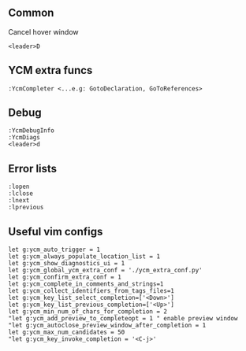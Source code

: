 ## Common
Cancel hover window
```
<leader>D
```

## YCM extra funcs
```
:YcmCompleter <...e.g: GotoDeclaration, GoToReferences>
```

## Debug
```
:YcmDebugInfo
:YcmDiags
<leader>d
```

## Error lists
```
:lopen
:lclose
:lnext
:lprevious
```

## Useful vim configs
```
let g:ycm_auto_trigger = 1
let g:ycm_always_populate_location_list = 1
let g:ycm_show_diagnostics_ui = 1
let g:ycm_global_ycm_extra_conf = './ycm_extra_conf.py'
let g:ycm_confirm_extra_conf = 1
let g:ycm_complete_in_comments_and_strings=1
let g:ycm_collect_identifiers_from_tags_files=1
let g:ycm_key_list_select_completion=['<Down>']
let g:ycm_key_list_previous_completion=['<Up>']
let g:ycm_min_num_of_chars_for_completion = 2
"let g:ycm_add_preview_to_completeopt = 1 " enable preview window
"let g:ycm_autoclose_preview_window_after_completion = 1
let g:ycm_max_num_candidates = 50
"let g:ycm_key_invoke_completion = '<C-j>'
```
